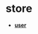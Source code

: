 <!-- generated by markdown-notes-tree -->

# store

<!-- optional markdown-notes-tree directory description starts here -->

<!-- optional markdown-notes-tree directory description ends here -->

- [**user**](user)
